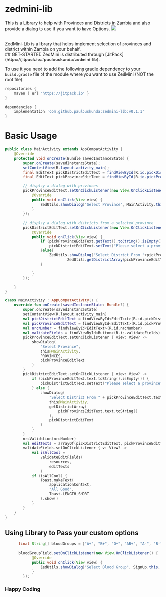 # zedmini-lib
This is a Library to help with Provinces and Districts in Zambia and also provide a dialog to use if you want to have Options.
[![](https://jitpack.io/v/paulouskunda/zedmini-lib.svg)](https://jitpack.io/#paulouskunda/zedmini-lib/)

<br/>
ZedMini-Lib is a library that helps implement selection of provinces and district within Zambia on your behalf.
<br />
## GET-STARTED
ZedMini is distributed through [JitPack](https://jitpack.io/#paulouskunda/zedmini-lib).


To use it you need to add the following gradle dependency to your `build.gradle` file of the module where you want to use ZedMini (NOT the root file).

```groovy
repositories {
    maven { url "https://jitpack.io" }
}
```

```groovy
dependencies {
    implementation 'com.github.paulouskunda:zedmini-lib:v0.1.1'
}
```

# Basic Usage

```java
public class MainActivity extends AppCompatActivity {
    @Override
    protected void onCreate(Bundle savedInstanceState) {
        super.onCreate(savedInstanceState);
        setContentView(R.layout.activity_main);
        final EditText pickDistrictEditText = findViewById(R.id.pickDistrictEditText);
        final EditText pickProvinceEditText = findViewById(R.id.pickProvinceEditText);
        
        // display a dialog with provinces
        pickProvinceEditText.setOnClickListener(new View.OnClickListener() {
            @Override
            public void onClick(View view) {
                ZedUtils.showDialog("Select Province", MainActivity.this, ZedUtils.PROVINCES, pickProvinceEditText);
            }
        });
        
        // display a dialog with districts from a selected province
        pickDistrictEditText.setOnClickListener(new View.OnClickListener() {
            @Override
            public void onClick(View view) {
                if (pickProvinceEditText.getText().toString().isEmpty()) {
                    pickDistrictEditText.setText("Please select a province");
                }else{
                    ZedUtils.showDialog("Select District From "+pickProvinceEditText.getText().toString(), MainActivity.this,
                            ZedUtils.getDistrictArray(pickProvinceEditText.getText().toString()), pickDistrictEditText);
                }

            }
        });

    }
}
```
```kotlin
class MainActivity : AppCompatActivity() {
    override fun onCreate(savedInstanceState: Bundle?) {
        super.onCreate(savedInstanceState)
        setContentView(R.layout.activity_main)
        val pickDistrictEditText = findViewById<EditText>(R.id.pickDistrictEditText)
        val pickProvinceEditText = findViewById<EditText>(R.id.pickProvinceEditText)
        val nrcNumber = findViewById<EditText>(R.id.nrcNumber)
        val validateFields = findViewById<Button>(R.id.validateFields)
        pickProvinceEditText.setOnClickListener { view: View? ->
            showDialog(
                "Select Province",
                this@MainActivity,
                PROVINCES,
                pickProvinceEditText
            )
        }
        pickDistrictEditText.setOnClickListener { view: View? ->
            if (pickProvinceEditText.text.toString().isEmpty()) {
                pickDistrictEditText.setText("Please select a province")
            } else {
                showDialog(
                    "Select District From " + pickProvinceEditText.text.toString(),
                    this@MainActivity,
                    getDistrictArray(
                        pickProvinceEditText.text.toString()
                    ),
                    pickDistrictEditText
                )
            }
        }
        nrcValidation(nrcNumber)
        val editTexts = arrayOf(pickDistrictEditText, pickProvinceEditText, nrcNumber)
        validateFields.setOnClickListener { v: View? ->
            val isAllCool =
                validateEditFields(
                    resources,
                    editTexts
                )
            if (isAllCool) {
                Toast.makeText(
                    applicationContext,
                    "All Good",
                    Toast.LENGTH_SHORT
                ).show()
            }
        }
    }
}
```
## Using Library to Pass your custom options
```java
      final String[] bloodGroups = {"A+", "B+", "O+", "AB+", "A-", "B-", "O-", "A-"};
      
      bloodGroupField.setOnClickListener(new View.OnClickListener() {
            @Override
            public void onClick(View view) {
                ZedUtils.showDialog("Select Blood Group", SignUp.this, bloodGroups, bloodGroupField);
            }
        });
```

### Happy Coding
